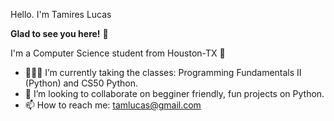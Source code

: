 Hello. I'm Tamires Lucas

**Glad to see you here!** 🙂

I'm a Computer Science student from Houston-TX 🤠

- 👩🏼‍🎓 I’m currently taking the classes: Programming Fundamentals II (Python) and CS50 Python.
- 💞️ I’m looking to collaborate on begginer friendly, fun projects on Python.
- 📫 How to reach me: tamlucas@gmail.com

